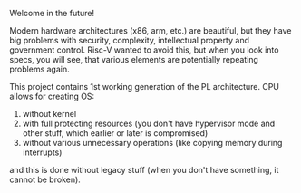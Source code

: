 Welcome in the future!

Modern hardware architectures (x86, arm, etc.) are beautiful, but they have
big problems with security, complexity, intellectual property and government
control. Risc-V wanted to avoid this, but when you look into specs, you will
see, that various elements are potentially repeating problems again.

This project contains 1st working generation of the PL architecture. CPU allows
for creating OS:

1. without kernel
2. with full protecting resources (you don't have hypervisor mode and other
stuff, which earlier or later is compromised)
3. without various unnecessary operations (like copying memory during
interrupts)

and this is done without legacy stuff (when you don't have something, it cannot
be broken).
